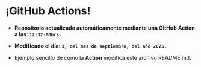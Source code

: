 # ¡GitHub Actions!
* **Repositorio actualizado automáticamente mediante una GitHub Action a las: `12:32:08hrs.`**
* **Modificado el día: `3, del mes de septiembre, del año 2025.`**

* Ejemplo sencillo de cómo la **Action** modifica este archivo README.md.
